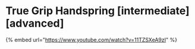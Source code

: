 # True Grip Handspring \[intermediate] \[advanced]

{% embed url="https://www.youtube.com/watch?v=11TZSXeA9zI" %}
